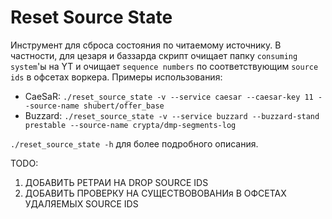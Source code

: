 # Reset Source State
Инструмент для сброса состояния по читаемому источнику. В частности, для цезаря и баззарда скрипт 
очищает папку `consuming system`'ы на YT и очищает `sequence numbers` по соответствующим `source ids` в офсетах воркера.
Примеры использования:  
+ CaeSaR: 
`./reset_source_state -v --service caesar --caesar-key 11 --source-name shubert/offer_base`
+ Buzzard: `./reset_source_state -v --service buzzard --buzzard-stand prestable --source-name crypta/dmp-segments-log`

`./reset_source_state -h` для более подробного описания.
 

TODO:
1. ДОБАВИТЬ РЕТРАИ НА DROP SOURCE IDS
2. ДОБАВИТЬ ПРОВЕРКУ НА СУЩЕСТВОВОВАНИя В ОФСЕТАХ УДАЛЯЕМЫХ SOURCE IDS

